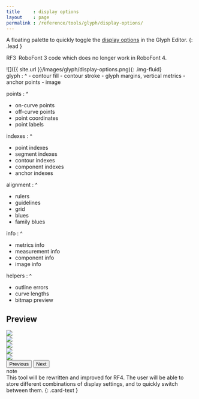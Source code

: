```yaml
---
title     : display options
layout    : page
permalink : /reference/tools/glyph/display-options/
---
```


A floating palette to quickly toggle the [display options] in the Glyph Editor.
{: .lead }

<span class="badge text-bg-danger rounded-0">RF3</span> RoboFont 3 code which does no longer work in RoboFont 4.  

[Display options]: http://www.robofont.com/documentation/reference/workspace/glyph-editor/display-options/#options


<div class='row'>

<div class='col-sm-4' markdown='1'>
![]({{ site.url }}/images/glyph/display-options.png){: .img-fluid}
</div>

<div class='col-sm-8' markdown='1'>
glyph
: ^
  - contour fill
  - contour stroke
  - glyph margins, vertical metrics 
  - anchor points
  - image

points
: ^
  - on-curve points
  - off-curve  points
  - point coordinates
  - point labels

indexes
: ^
  - point indexes
  - segment indexes
  - contour indexes
  - component indexes
  - anchor indexes

alignment
: ^
  - rulers
  - guidelines
  - grid
  - blues
  - family blues

info 
: ^
  - metrics info
  - measurement info
  - component info
  - image info

helpers
: ^
  - outline errors
  - curve lengths
  - bitmap preview
</div>

</div>


Preview
-------

<div id='__display-options' class="carousel slide carousel-dark carousel-fade my-4" data-bs-ride="carousel">

<div class="carousel-inner">
  <div class="carousel-item active">
    <img src='{{ site.url }}/images/glyph/display-options_preview_1.png"' class="d-block w-100">
  </div>
  <div class="carousel-item">
    <img src='{{ site.url }}/images/glyph/display-options_preview_3.png"' class="d-block w-100">
  </div>
  <div class="carousel-item">
    <img src='{{ site.url }}/images/glyph/display-options_preview_4.png"' class="d-block w-100">
  </div>
  <div class="carousel-item">
    <img src='{{ site.url }}/images/glyph/display-options_preview_5.png"' class="d-block w-100">
  </div>
  <div class="carousel-item">
    <img src='{{ site.url }}/images/glyph/display-options_preview_2.png"' class="d-block w-100">
  </div>
</div>

<button class="carousel-control-prev" type="button" data-bs-target="#__display-options" data-bs-slide="prev">
<span class="carousel-control-prev-icon" aria-hidden="true"></span>
<span class="visually-hidden">Previous</span>
</button>
<button class="carousel-control-next" type="button" data-bs-target="#__display-options" data-bs-slide="next">
<span class="carousel-control-next-icon" aria-hidden="true"></span>
<span class="visually-hidden">Next</span>
</button>

</div>


<div class="card text-dark bg-light my-3 rounded-0">
<div class="card-header"> note</div>
<div class="card-body" markdown='1'>
This tool will be rewritten and improved for RF4. The user will be able to store different combinations of display settings, and to quickly switch between them.
{: .card-text }
</div>
</div>
